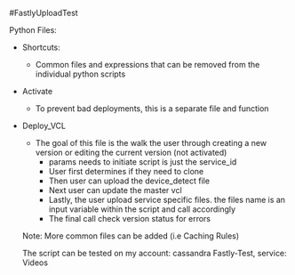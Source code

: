 #FastlyUploadTest

Python Files:

* Shortcuts:
  * Common files and expressions that can be removed from the individual python scripts

* Activate
  * To prevent bad deployments, this is a separate file and function

* Deploy_VCL
  * The goal of this file is the walk the user through creating a new version or editing the current version (not activated)
    * params needs to initiate script is just the service_id
    * User first determines if they need to clone
    * Then user can upload the device_detect file
    * Next user can update the master vcl
    * Lastly, the user upload service specific files. the files name is an input variable within the script and call accordingly
    * The final call check version status for errors

  Note: More common files can be added (i.e Caching Rules)

  The script can be tested on my account: cassandra Fastly-Test, service: Videos




